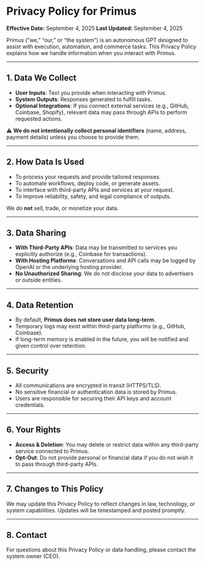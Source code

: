 # Privacy Policy for Primus

**Effective Date:** September 4, 2025
**Last Updated:** September 4, 2025

Primus (“we,” “our,” or “the system”) is an autonomous GPT designed to assist with execution, automation, and commerce tasks. This Privacy Policy explains how we handle information when you interact with Primus.

---

## 1. Data We Collect

* **User Inputs**: Text you provide when interacting with Primus.
* **System Outputs**: Responses generated to fulfill tasks.
* **Optional Integrations**: If you connect external services (e.g., GitHub, Coinbase, Shopify), relevant data may pass through APIs to perform requested actions.

﻿⚠️ **We do not intentionally collect personal identifiers** (name, address, payment details) unless you choose to provide them.

---

## 2. How Data Is Used

* To process your requests and provide tailored responses.
* To automate workflows, deploy code, or generate assets.
* To interface with third-party APIs and services at your request.
* To improve reliability, safety, and legal compliance of outputs.

We do **not** sell, trade, or monetize your data.

---

## 3. Data Sharing

* **With Third-Party APIs**: Data may be transmitted to services you explicitly authorize (e.g., Coinbase for transactions).
* **With Hosting Platforms**: Conversations and API calls may be logged by OpenAI or the underlying hosting provider.
* **No Unauthorized Sharing**: We do not disclose your data to advertisers or outside entities.

---

## 4. Data Retention

* By default, **Primus does not store user data long-term**.
* Temporary logs may exist within third-party platforms (e.g., GitHub, Coinbase).
* If long-term memory is enabled in the future, you will be notified and given control over retention.

---

## 5. Security

* All communications are encrypted in transit (HTTPS/TLS).
* No sensitive financial or authentication data is stored by Primus.
* Users are responsible for securing their API keys and account credentials.

---

## 6. Your Rights

* **Access & Deletion**: You may delete or restrict data within any third-party service connected to Primus.
* **Opt-Out**: Do not provide personal or financial data if you do not wish it to pass through third-party APIs.

---

## 7. Changes to This Policy

We may update this Privacy Policy to reflect changes in law, technology, or system capabilities. Updates will be timestamped and posted promptly.

---

## 8. Contact

For questions about this Privacy Policy or data handling, please contact the system owner (CEO).
